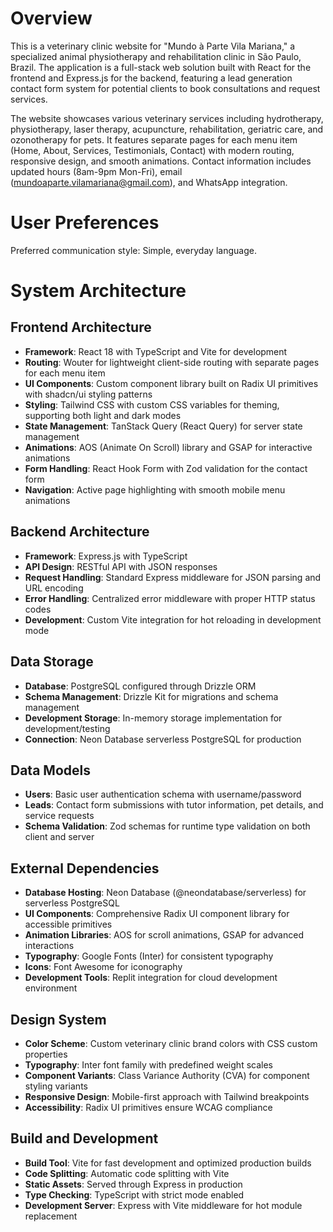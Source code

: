 # Overview

This is a veterinary clinic website for "Mundo à Parte Vila Mariana," a specialized animal physiotherapy and rehabilitation clinic in São Paulo, Brazil. The application is a full-stack web solution built with React for the frontend and Express.js for the backend, featuring a lead generation contact form system for potential clients to book consultations and request services.

The website showcases various veterinary services including hydrotherapy, physiotherapy, laser therapy, acupuncture, rehabilitation, geriatric care, and ozonotherapy for pets. It features separate pages for each menu item (Home, About, Services, Testimonials, Contact) with modern routing, responsive design, and smooth animations. Contact information includes updated hours (8am-9pm Mon-Fri), email (mundoaparte.vilamariana@gmail.com), and WhatsApp integration.

# User Preferences

Preferred communication style: Simple, everyday language.

# System Architecture

## Frontend Architecture
- **Framework**: React 18 with TypeScript and Vite for development
- **Routing**: Wouter for lightweight client-side routing with separate pages for each menu item
- **UI Components**: Custom component library built on Radix UI primitives with shadcn/ui styling patterns
- **Styling**: Tailwind CSS with custom CSS variables for theming, supporting both light and dark modes
- **State Management**: TanStack Query (React Query) for server state management
- **Animations**: AOS (Animate On Scroll) library and GSAP for interactive animations
- **Form Handling**: React Hook Form with Zod validation for the contact form
- **Navigation**: Active page highlighting with smooth mobile menu animations

## Backend Architecture
- **Framework**: Express.js with TypeScript
- **API Design**: RESTful API with JSON responses
- **Request Handling**: Standard Express middleware for JSON parsing and URL encoding
- **Error Handling**: Centralized error middleware with proper HTTP status codes
- **Development**: Custom Vite integration for hot reloading in development mode

## Data Storage
- **Database**: PostgreSQL configured through Drizzle ORM
- **Schema Management**: Drizzle Kit for migrations and schema management
- **Development Storage**: In-memory storage implementation for development/testing
- **Connection**: Neon Database serverless PostgreSQL for production

## Data Models
- **Users**: Basic user authentication schema with username/password
- **Leads**: Contact form submissions with tutor information, pet details, and service requests
- **Schema Validation**: Zod schemas for runtime type validation on both client and server

## External Dependencies
- **Database Hosting**: Neon Database (@neondatabase/serverless) for serverless PostgreSQL
- **UI Components**: Comprehensive Radix UI component library for accessible primitives
- **Animation Libraries**: AOS for scroll animations, GSAP for advanced interactions
- **Typography**: Google Fonts (Inter) for consistent typography
- **Icons**: Font Awesome for iconography
- **Development Tools**: Replit integration for cloud development environment

## Design System
- **Color Scheme**: Custom veterinary clinic brand colors with CSS custom properties
- **Typography**: Inter font family with predefined weight scales
- **Component Variants**: Class Variance Authority (CVA) for component styling variants
- **Responsive Design**: Mobile-first approach with Tailwind breakpoints
- **Accessibility**: Radix UI primitives ensure WCAG compliance

## Build and Development
- **Build Tool**: Vite for fast development and optimized production builds
- **Code Splitting**: Automatic code splitting with Vite
- **Static Assets**: Served through Express in production
- **Type Checking**: TypeScript with strict mode enabled
- **Development Server**: Express with Vite middleware for hot module replacement